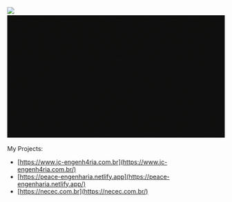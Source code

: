 <a href="https://www.linkedin.com/in/geonizeli/">
  <img src="https://img.shields.io/badge/João Geonizeli-%230077B5.svg?&style=for-the-badge&logo=linkedin&logoColor=white" >
</a>
<img src="https://github.com/geonizeli/geonizeli/blob/master/cover.gif" >

My Projects:
- [https://www.jc-engenh4ria.com.br](https://www.jc-engenh4ria.com.br/)
- [https://peace-engenharia.netlify.app](https://peace-engenharia.netlify.app/)
- [https://necec.com.br](https://necec.com.br/)
